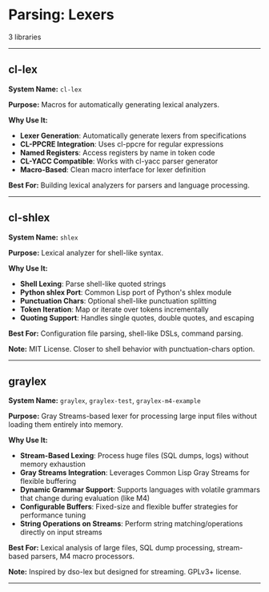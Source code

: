 # Parsing: Lexers

3 libraries

---

## cl-lex

**System Name:** `cl-lex`

**Purpose:** Macros for automatically generating lexical analyzers.

**Why Use It:**
- **Lexer Generation**: Automatically generate lexers from specifications
- **CL-PPCRE Integration**: Uses cl-ppcre for regular expressions
- **Named Registers**: Access registers by name in token code
- **CL-YACC Compatible**: Works with cl-yacc parser generator
- **Macro-Based**: Clean macro interface for lexer definition

**Best For:** Building lexical analyzers for parsers and language processing.

---


## cl-shlex

**System Name:** `shlex`

**Purpose:** Lexical analyzer for shell-like syntax.

**Why Use It:**
- **Shell Lexing**: Parse shell-like quoted strings
- **Python shlex Port**: Common Lisp port of Python's shlex module
- **Punctuation Chars**: Optional shell-like punctuation splitting
- **Token Iteration**: Map or iterate over tokens incrementally
- **Quoting Support**: Handles single quotes, double quotes, and escaping

**Best For:** Configuration file parsing, shell-like DSLs, command parsing.

**Note:** MIT License. Closer to shell behavior with punctuation-chars option.

---


## graylex

**System Name:** `graylex`, `graylex-test`, `graylex-m4-example`

**Purpose:** Gray Streams-based lexer for processing large input files without loading them entirely into memory.

**Why Use It:**
- **Stream-Based Lexing**: Process huge files (SQL dumps, logs) without memory exhaustion
- **Gray Streams Integration**: Leverages Common Lisp Gray Streams for flexible buffering
- **Dynamic Grammar Support**: Supports languages with volatile grammars that change during evaluation (like M4)
- **Configurable Buffers**: Fixed-size and flexible buffer strategies for performance tuning
- **String Operations on Streams**: Perform string matching/operations directly on input streams

**Best For:** Lexical analysis of large files, SQL dump processing, stream-based parsers, M4 macro processors.

**Note:** Inspired by dso-lex but designed for streaming. GPLv3+ license.

---


